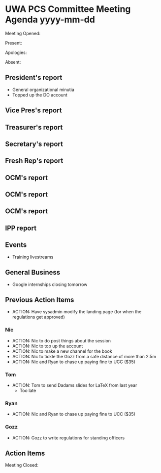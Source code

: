 # UWA PCS Committee Meeting Agenda yyyy-mm-dd
Meeting Opened: 

Present: 

Apologies: 

Absent: 

## President's report
  - General organizational minutia
  - Topped up the DO account
## Vice Pres's report
## Treasurer's report
## Secretary's report
## Fresh Rep's report
## OCM's report
## OCM's report
## OCM's report
## IPP report
## Events
  - Training livestreams
## General Business
  - Google internships closing tomorrow
## Previous Action Items
- ACTION: Have sysadmin modify the landing page (for when the regulations get approved)
### Nic
- ACTION: Nic to do post things about the session
- ACTION: Nic to top up the account
- ACTION: Nic to make a new channel for the book
- ACTION: Nic to tickle the Gozz from a safe distance of more than 2.5m
- ACTION: Nic and Ryan to chase up paying fine to UCC ($35)
### Tom
- ACTION: Tom to send Dadams slides for LaTeX from last year
    - Too late
### Ryan
- ACTION: Nic and Ryan to chase up paying fine to UCC ($35)
### Gozz
- ACTION: Gozz to write regulations for standing officers

## Action Items 

Meeting Closed:
